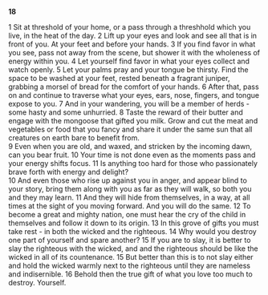 **18**  

1 Sit at threshold of your home, or a pass through a threshhold which you live, in the heat of the day. 2 Lift up your eyes and look and see all that is in front of you. At your feet and before your hands. 3 If you find favor in what you see, pass not away from the scene, but shower it with the wholeness of energy within you. 4 Let yourself find favor in what your eyes collect and watch openly. 5 Let your palms pray and your tongue be thirsty. Find the space to be washed at your feet, rested beneath a fragrant juniper, grabbing a morsel of bread for the comfort of your hands. 6 After that, pass on and continue to traverse what your eyes, ears, nose, fingers, and tongue expose to you. 7 And in your wandering, you will be a member of herds - some hasty and some unhurried. 8 Taste the reward of their butter and engage with the mongoose that gifted you milk. Grow and cut the meat and vegetables or food that you fancy and share it under the same sun that all creatures on earth bare to benefit from.  
9 Even when you are old, and waxed, and stricken by the incoming dawn, can you bear fruit. 10 Your time is not done even as the moments pass and your energy shifts focus. 11 Is anything too hard for those who passionately brave forth with energy and delight?  
10 And even those who rise up against you in anger, and appear blind to your story, bring them along with you as far as they will walk, so both you and they may learn. 11 And they will hide from themselves, in a way, at all times at the sight of you moving forward. And you will do the same. 12 To become a great and mighty nation, one must hear the cry of the child in themselves and follow it down to its origin. 13 In this grove of gifts you must take rest - in both the wicked and the righteous. 14 Why would you destroy one part of yourself and spare another? 15 If you are to slay, it is better to slay the righteous with the wicked, and and the righteous should be like the wicked in all of its countenance. 15 But better than this is to not slay either and hold the wicked warmly next to the righteous until they are nameless and indisernible. 16 Behold then the true gift of what you love too much to destroy. Yourself.


